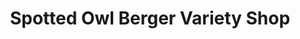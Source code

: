 ---
title: "Spotted Owl Berger Variety Shop"
url: /seattle/spotted-owl-berger-variety-shop/
shop: Tabak
---
